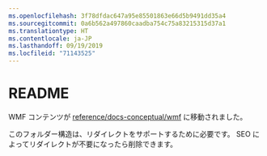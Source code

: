 ```yaml
---
ms.openlocfilehash: 3f78dfdac647a95e85501863e66d5b9491dd35a4
ms.sourcegitcommit: 0a6b562a497860caadba754c75a83215315d37a1
ms.translationtype: HT
ms.contentlocale: ja-JP
ms.lasthandoff: 09/19/2019
ms.locfileid: "71143525"
---
```

# <a name="readme"></a>README

WMF コンテンツが [reference/docs-conceptual/wmf](https://github.com/MicrosoftDocs/PowerShell-Docs/tree/staging/reference/docs-conceptual/wmf) に移動されました。

このフォルダー構造は、リダイレクトをサポートするために必要です。 SEO によってリダイレクトが不要になったら削除できます。
